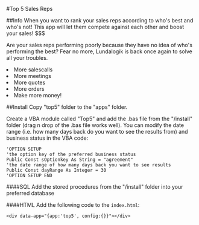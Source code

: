 #Top 5 Sales Reps

##Info
When you want to rank your sales reps according to who's best and who's not! This app will let them compete against each other and boost your sales! $$$

Are your sales reps performing poorly because they have no idea of who's performing the best? Fear no more, Lundalogik is back once again to solve all your troubles.

<li>More salescalls</li>
<li>More meetings</li>
<li>More quotes</li>
<li>More orders</li>
<li>Make more money!</li>
</ul>

##Install
Copy "top5" folder to the "apps" folder. 

Create a VBA module called "Top5" and add the .bas file from the "/install" folder (drag n drop of the .bas file works well).
You can modify the date range (i.e. how many days back do you want to see the results from) and business status in the VBA code:
    
	'OPTION SETUP
	'the option key of the preferred business status
	Public Const sOptionkey As String = "agreement"
	'the date range of how many days back you want to see results
	Public Const dayRange As Integer = 30
	'OPTION SETUP END


####SQL
Add the stored procedures from the "/install" folder into your preferred database
 
####HTML
Add the following code to the `index.html`:
    
	<div data-app="{app:'top5', config:{}}"></div>
